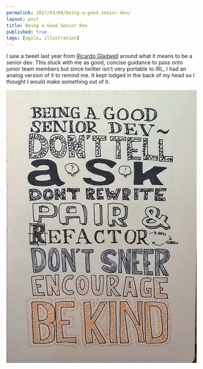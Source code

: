```yaml
---
permalink: 2017/03/08/being-a-good-senior-dev/
layout: post
title: Being a Good Senior Dev
published: true
tags: [agile, illustration]
---
```


I saw a tweet last year from <a href="http://twitter.com/rgladwell">Ricardo Gladwell</a>
around what it means to be a senior dev. This stuck with me as good, concise guidance
to pass onto junior team members but since twitter isn't very portable to IRL, I had
an analog version of it to remind me. It kept lodged in the back of my head so I
thought I would make something out of it.

![sketch](/img/posts/being-a-good-senior-dev/being-a-good-senior-dev.webp)

